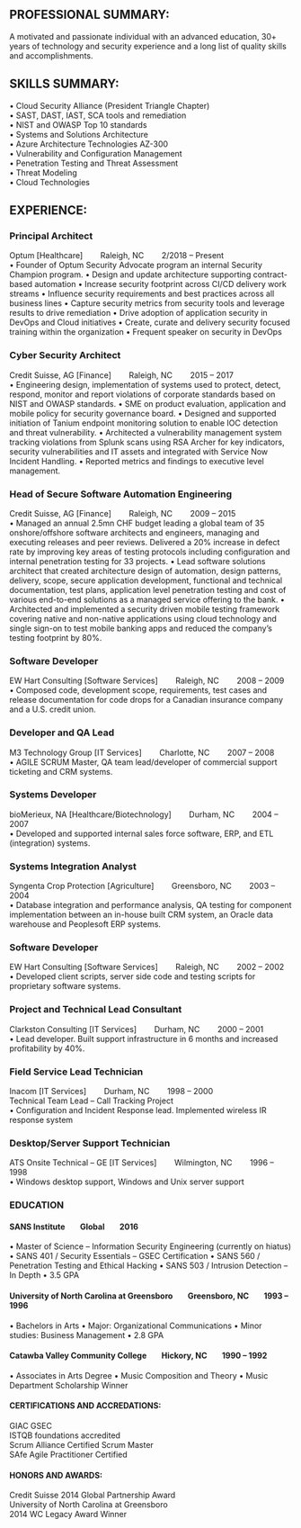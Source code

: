 ## PROFESSIONAL SUMMARY: 
A motivated and passionate individual with an advanced education, 30+ years of technology and security experience and a long list of quality skills and accomplishments.

## SKILLS SUMMARY: 
 
•	Cloud Security Alliance (President Triangle Chapter)  
•	SAST, DAST, IAST, SCA tools and remediation  
•	NIST and OWASP Top 10 standards  
•	Systems and Solutions Architecture  
•	Azure Architecture Technologies AZ-300  
•	Vulnerability and Configuration Management  
•	Penetration Testing and Threat Assessment  
•	Threat Modeling  
•	Cloud Technologies  
 
## EXPERIENCE:
### Principal Architect  			
Optum	[Healthcare]&nbsp;&nbsp;&nbsp;&nbsp;&nbsp;&nbsp;&nbsp;&nbsp;Raleigh, NC&nbsp;&nbsp;&nbsp;&nbsp;&nbsp;&nbsp;&nbsp;&nbsp;2/2018 – Present  
•	Founder of Optum Security Advocate program an internal Security Champion program. 
•	Design and update architecture supporting contract-based automation
•	Increase security footprint across CI/CD delivery work streams
•	Influence security requirements and best practices across all business lines
•	Capture security metrics from security tools and leverage results to drive remediation
•	Drive adoption of application security in DevOps and Cloud initiatives
•	Create, curate and delivery security focused training within the organization
•	Frequent speaker on security in DevOps

### Cyber Security Architect  
Credit Suisse, AG [Finance]&nbsp;&nbsp;&nbsp;&nbsp;&nbsp;&nbsp;&nbsp;&nbsp;Raleigh, NC&nbsp;&nbsp;&nbsp;&nbsp;&nbsp;&nbsp;&nbsp;&nbsp;2015 – 2017  
•	Engineering design, implementation of systems used to protect, detect, respond, monitor and report violations of corporate standards based on NIST and OWASP standards.
•	SME on product evaluation, application and mobile policy for security governance board. 
•	Designed and supported initiation of Tanium endpoint monitoring solution to enable IOC detection and threat vulnerability.
•	Architected a vulnerability management system tracking violations from Splunk scans using RSA Archer for key indicators, security vulnerabilities and IT assets and integrated with Service Now Incident Handling. 
•	Reported metrics and findings to executive level management. 

### Head of Secure Software Automation Engineering  
Credit Suisse, AG  [Finance]&nbsp;&nbsp;&nbsp;&nbsp;&nbsp;&nbsp;&nbsp;&nbsp;Raleigh, NC&nbsp;&nbsp;&nbsp;&nbsp;&nbsp;&nbsp;&nbsp;&nbsp;2009 – 2015  
•	Managed an annual 2.5mn CHF budget leading a global team of 35 onshore/offshore software architects and engineers, managing and executing releases and peer reviews. Delivered a 20% increase in defect rate by improving key areas of testing protocols including configuration and internal penetration testing for 33 projects. 
•	Lead software solutions architect that created architecture design of automation, design patterns, delivery, scope, secure application development, functional and technical documentation, test plans, application level penetration testing and cost of various end-to-end solutions as a managed service offering to the bank. 
•	Architected and implemented a security driven mobile testing framework covering native and non-native applications using cloud technology and single sign-on to test mobile banking apps and reduced the company’s testing footprint by 80%. 

### Software Developer  
EW Hart Consulting   [Software Services]&nbsp;&nbsp;&nbsp;&nbsp;&nbsp;&nbsp;&nbsp;&nbsp;Raleigh, NC&nbsp;&nbsp;&nbsp;&nbsp;&nbsp;&nbsp;&nbsp;&nbsp;2008 – 2009  
•	Composed code, development scope, requirements, test cases and release documentation for code drops for a Canadian insurance company and a U.S. credit union.

### Developer and QA Lead  
M3 Technology Group  [IT Services]&nbsp;&nbsp;&nbsp;&nbsp;&nbsp;&nbsp;&nbsp;&nbsp;Charlotte, NC&nbsp;&nbsp;&nbsp;&nbsp;&nbsp;&nbsp;&nbsp;&nbsp;2007 – 2008    
•	AGILE SCRUM Master, QA team lead/developer of commercial support ticketing and CRM systems.  

### Systems Developer  
bioMerieux, NA   [Healthcare/Biotechnology]&nbsp;&nbsp;&nbsp;&nbsp;&nbsp;&nbsp;&nbsp;&nbsp;Durham, NC&nbsp;&nbsp;&nbsp;&nbsp;&nbsp;&nbsp;&nbsp;&nbsp;2004 – 2007    
•	Developed and supported internal sales force software, ERP, and ETL (integration) systems.    

### Systems Integration Analyst  
Syngenta Crop Protection   [Agriculture]&nbsp;&nbsp;&nbsp;&nbsp;&nbsp;&nbsp;&nbsp;&nbsp;Greensboro, NC&nbsp;&nbsp;&nbsp;&nbsp;&nbsp;&nbsp;&nbsp;&nbsp;2003 – 2004  
•	Database integration and performance analysis, QA testing for component implementation between an in-house built CRM system, an Oracle data warehouse and Peoplesoft ERP systems.  

### Software Developer  
EW Hart Consulting    [Software Services]&nbsp;&nbsp;&nbsp;&nbsp;&nbsp;&nbsp;&nbsp;&nbsp;Raleigh, NC&nbsp;&nbsp;&nbsp;&nbsp;&nbsp;&nbsp;&nbsp;&nbsp;2002 – 2002  
•	Developed client scripts, server side code and testing scripts for proprietary software systems.  

### Project and Technical Lead Consultant    
Clarkston Consulting   [IT Services]&nbsp;&nbsp;&nbsp;&nbsp;&nbsp;&nbsp;&nbsp;&nbsp;Durham, NC&nbsp;&nbsp;&nbsp;&nbsp;&nbsp;&nbsp;&nbsp;&nbsp;2000 – 2001  
•	Lead developer. Built support infrastructure in 6 months and increased profitability by 40%.  

### Field Service Lead Technician   
Inacom   [IT Services]&nbsp;&nbsp;&nbsp;&nbsp;&nbsp;&nbsp;&nbsp;&nbsp;Durham, NC&nbsp;&nbsp;&nbsp;&nbsp;&nbsp;&nbsp;&nbsp;&nbsp;1998 – 2000  
Technical Team Lead – Call Tracking Project  
•	Configuration and Incident Response lead. Implemented wireless IR response system  

### Desktop/Server Support Technician   
ATS Onsite Technical – GE  [IT Services]&nbsp;&nbsp;&nbsp;&nbsp;&nbsp;&nbsp;&nbsp;&nbsp;Wilmington, NC&nbsp;&nbsp;&nbsp;&nbsp;&nbsp;&nbsp;&nbsp;&nbsp;1996 – 1998    
•	Windows desktop support, Windows and Unix server support   

### EDUCATION
#### SANS Institute&nbsp;&nbsp;&nbsp;&nbsp;&nbsp;&nbsp;&nbsp;&nbsp;Global&nbsp;&nbsp;&nbsp;&nbsp;&nbsp;&nbsp;&nbsp;&nbsp;2016
•	Master of Science – Information Security Engineering (currently on hiatus)
•	SANS 401 / Security Essentials – GSEC Certification
•	SANS 560 / Penetration Testing and Ethical Hacking
•	SANS 503 / Intrusion Detection – In Depth
•	3.5 GPA

#### University of North Carolina at Greensboro&nbsp;&nbsp;&nbsp;&nbsp;&nbsp;&nbsp;&nbsp;&nbsp;Greensboro, NC&nbsp;&nbsp;&nbsp;&nbsp;&nbsp;&nbsp;&nbsp;&nbsp;1993 – 1996  
•	Bachelors in Arts
•	Major: Organizational Communications
•	Minor studies: Business Management
•	2.8 GPA

#### Catawba Valley Community College&nbsp;&nbsp;&nbsp;&nbsp;&nbsp;&nbsp;&nbsp;&nbsp;Hickory, NC&nbsp;&nbsp;&nbsp;&nbsp;&nbsp;&nbsp;&nbsp;&nbsp;1990 – 1992  
•	Associates in Arts Degree
•	Music Composition and Theory
•	Music Department Scholarship Winner


#### CERTIFICATIONS AND ACCREDATIONS:&nbsp;&nbsp;&nbsp;&nbsp;&nbsp;&nbsp;&nbsp;&nbsp;&nbsp;&nbsp;&nbsp;&nbsp;&nbsp;&nbsp;&nbsp;&nbsp;             
GIAC GSEC						
ISTQB foundations accredited			
Scrum Alliance Certified Scrum Master				
SAfe Agile Practitioner Certified
#### HONORS AND AWARDS:  
Credit Suisse 2014 Global Partnership Award  
University of North Carolina at Greensboro  
2014 WC Legacy Award Winner
